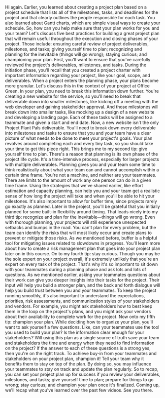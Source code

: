 
Hi again. Earlier, you learned about creating a project plan based on a project schedule that lists all of the milestones, tasks, and deadlines for the project and that clearly outlines the people responsible for each task. You also learned about Gantt charts, which are simple visual ways to create your schedule. So, how can you help make sure that your plan works for you and your team? Let's discuss five best practices for building a great project plan that will remain useful throughout the execution and closing phases of your project. Those include: ensuring careful review of project deliverables, milestones, and tasks; giving yourself time to plan; recognizing and planning for the inevitable (things will go wrong); staying curious; and championing your plan. First, you'll want to ensure that you've carefully reviewed the project's deliverables, milestones, and tasks. During the initiation phase, you'll recall that you created a project charter with important information regarding your project, like your goal, scope, and deliverables. When a project enters the planning phase, your plans become more granular. Let's discuss this in the context of your project at Office Green. In your plan, you need to break this information down further. You're creating a new website for the service, so you'll need to break that deliverable down into smaller milestones, like kicking off a meeting with the web developer and gaining stakeholder approval. And those milestones will break down into smaller tasks, like mocking up a design of a new website and developing a landing page. Each of these tasks will be assigned to a teammate and given a start and end date. Now, a new website isn't the only Project Plant Pals deliverable. You'll need to break down every deliverable into milestones and tasks to ensure that you and your team have a clear picture of what needs to be done to meet your project's goals. Your plan revolves around completing each and every tiny task, so you should take your time to get this piece right. This brings me to my second tip: give yourself time to plan. There's a reason that planning is its own phase of the project life cycle. It's a time-intensive process, especially for larger projects with multiple deliverables. Planning gives you and your team some time to think realistically about what your team can and cannot accomplish within a certain time frame. You're not a machine, and neither are your teammates. There are limits to the amount of work any one person can do in a given time frame. Using the strategies that we've shared earlier, like effort estimation and capacity planning, can help you and your team get a realistic sense of how long the project will take and when you'll be able to hit your milestones. It's also important to allow for buffer time, since projects rarely go exactly as planned. Later in the project, you'll be grateful that you initially planned for some built-in flexibility around timing. That leads nicely into my third tip: recognize and plan for the inevitable—things will go wrong. Even with thorough planning, your projects will still experience unexpected setbacks and bumps in the road. You can't plan for every problem, but the team can identify the risks that will most likely occur and create plans to prevent or mitigate those risks. As we mentioned before, buffer is a helpful tool for mitigating issues related to slowdowns in progress. You'll learn more about how to create a risk management plan that goes into your project plan later on in this course. On to my fourth tip: stay curious. Though you may be the sole expert on your project overall, it's extremely unlikely that you're an expert on every task of the project. That's why it's so important to sit down with your teammates during a planning phase and ask lots and lots of questions. As we mentioned earlier, asking your teammates questions about their work can give you deeper insights into their tasks for the project. Their input will help you build a stronger plan, and the back and forth dialogue will help you build trust between you and your teammates. To keep the project running smoothly, it's also important to understand the expectations, priorities, risk assessments, and communication styles of your stakeholders and vendors. For example, you might ask stakeholders how to best keep them in the loop on the project's plans, and you might ask your vendors about their availability to complete work for the project. Now onto my fifth tip: champion your plan. While deciding how to organize your plan, you'll want to ask yourself a few questions. Like, can your teammates use the tool you used to build your plan? Is the information clear enough for your stakeholders? Will using this plan as a single source of truth save your team and stakeholders the time and energy when they need to find information on the project? If the answer to each of these questions is a strong yes, then you're on the right track. To achieve buy-in from your teammates and stakeholders on your project plan, champion it! Tell your team why it benefits them to stay on top of the plan. By doing so, you may influence your teammates to stay on track and update the plan regularly. So to recap, you can set your project plan up for success if you review your deliverables, milestones, and tasks; give yourself time to plan; prepare for things to go wrong; stay curious; and champion your plan once it's finalized. Coming up, we'll recap what you've learned over the past few videos. See you there.